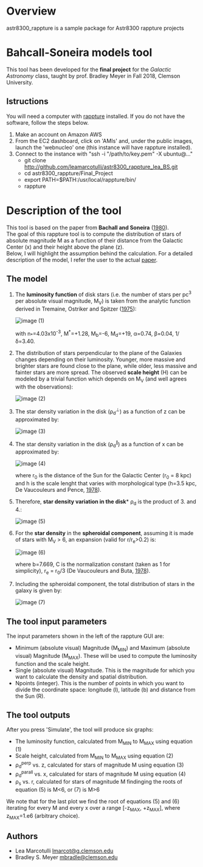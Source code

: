Overview
========

astr8300_rappture is a sample package for Astr8300 rappture projects

Bahcall-Soneira models tool
===========================
This tool has been developed for the **final project** for the *Galactic Astronomy* class, taught by prof. Bradley Meyer in Fall 2018, Clemson University.

Istructions
------------
You will need a computer with [rappture](https://nanohub.org/infrastructure/rappture/) installed. If you do not have the software, follow the steps below. 

1. Make an account on Amazon AWS
2. From the EC2 dashboard, click on 'AMIs' and, under the public images, launch the 'webnucleo' one (this instance will have rappture installed).
3. Connect to the instance with "ssh -i "/path/to/key.pem" -X ubuntu@..."
   * git clone http://github.com/leamarcotulli/astr8300_rappture_lea_BS.git
   * cd astr8300_rappture/Final_Project
   * export PATH=$PATH:/usr/local/rappture/bin/
   * rappture

Description of the tool
=========================
This tool is based on the paper from **Bachall and Soneira** ([1980](http://adsabs.harvard.edu/abs/1980ApJS...44...73B)). <br />
The goal of this rappture tool is to compute the distribution of stars of absolute magnitude M as a function of their distance from the Galactic Center (x) and their height above the plane (z).<br />
Below, I will highlight the assumption behind the calculation. For a detailed description of the model, I refer the user to the actual [paper](http://adsabs.harvard.edu/abs/1980ApJS...44...73B).

The model
-----------
1. The **luminosity function** of disk stars (i.e. the number of stars per pc<sup>3</sup> per absolute visual magnitude, M<sub>V</sub>) is taken from the analytic function derived in Tremaine, Ostriker and Spitzer ([1975](http://adsabs.harvard.edu/abs/1975ApJ...196..407T)):

   ![image](https://github.com/leamarcotulli/astr8300_rappture_lea_BS/blob/master/Final_project/lum.jpg) (1)
   
   <p>with n<sub>*</sub>=4.03x10<sup>-3</sup>, M<sup>*</sup>=+1.28, M<sub>b</sub>=-6, M<sub>d</sub>=+19, &alpha;=0.74, &beta;=0.04, 1/&delta;=3.40. </p>

2. The distribution of stars perpendicular to the plane of the Galaxies changes depending on their luminosity. Younger, more massive and brighter stars are found close to the plane, while older, less massive and fainter stars are more spread. The observed **scale height** (H) can be modeled by a trivial function which depends on M<sub>V</sub> (and well agrees with the observations): 

   ![image](https://github.com/leamarcotulli/astr8300_rappture_lea_BS/blob/master/Final_project/scale.jpg) (2)

3. The star density variation in the disk (&rho;<sub>d</sub><sup>&perp;</sup>) as a function of z can be approximated by:

   ![image](https://github.com/leamarcotulli/astr8300_rappture_lea_BS/blob/master/Final_project/rho_perp.jpg) (3)

4. The star density variation in the disk (&rho;<sub>d</sub><sup>&parallel;</sup>) as a function of x can be approximated by:

   ![image](https://github.com/leamarcotulli/astr8300_rappture_lea_BS/blob/master/Final_project/rho_parall.jpg) (4)
   
   where r<sub>0</sub> is the distance of the Sun for the Galactic Center (r<sub>0</sub> = 8 kpc) and h is the scale lenght that varies with morphological type (h=3.5 kpc, De Vaucouleurs and Pence, [1978](http://adsabs.harvard.edu/abs/1978AJ.....83.1163D)).


5. Therefore, **star density variation in the disk*** &rho;<sub>d</sub> is the product of 3. and 4.:

   ![image](https://github.com/leamarcotulli/astr8300_rappture_lea_BS/blob/master/Final_project/rho_d.jpg) (5)
 
6. For the **star density** in the **spheroidal component**, assuming it is made of stars with M<sub>V</sub> > 6, an expansion (valid for r/r<sub>e</sub>>0.2) is:

   ![image](https://github.com/leamarcotulli/astr8300_rappture_lea_BS/blob/master/Final_project/rho_s.jpg) (6)
   
   where b=7.669, C is the normalization constant (taken as 1 for simplicity), r<sub>e</sub> = r<sub>0</sub>/3 (De Vaucouleurs and Buta, [1978](http://adsabs.harvard.edu/abs/1978AJ.....83.1383D)).

7. Including the spheroidal component, the total distribution of stars in the galaxy is given by: 
 
   ![image](https://github.com/leamarcotulli/astr8300_rappture_lea_BS/blob/master/Final_project/rho_tot.jpg) (7)
   
 
The tool input parameters
-------------------------
The input parameters shown in the left of the rappture GUI are:
- Minimum (absolute visual) Magnitude (M<sub>MIN</sub>) and Maximum (absolute visual) Magnitude (M<sub>MAX</sub>). These will be used to compute the luminosity function and the scale height.
- Single (absolute visual) Magnitude. This is the magnitude for which you want to calculate the density and spatial distribution. 
- Npoints (integer). This is the number of points in which you want to divide the coordinate space: longitude (l), latitude (b) and distance from the Sun (R).

 
The tool outputs
---------------
After you press 'Simulate', the tool will produce six graphs:
- The luminosity function, calculated from M<sub>MIN</sub> to M<sub>MAX</sub> using equation (1)
- Scale height, calculated from M<sub>MIN</sub> to M<sub>MAX</sub> using equation (2)
- &rho;<sub>d</sub><sup>perp</sup> vs. z, calculated for stars of magnitude M using equation (3)
- &rho;<sub>d</sub><sup>parall</sup> vs. x, calculated for stars of magnitude M using equation (4)
- &rho;<sub>s</sub> vs. r, calculated for stars of magnitude M findinging the roots of equation (5) is M<6, or (7) is M>6
    
We note that for the last plot we find the root of equations (5) and (6) iterating for every M and every x over a range [-z<sub>MAX</sub>, +z<sub>MAX</sub>], where z<sub>MAX</sub>=1.e6 (arbitrary choice).

Authors
-------
- Lea Marcotulli <lmarcot@g.clemson.edu>
- Bradley S. Meyer <mbradle@clemson.edu>

